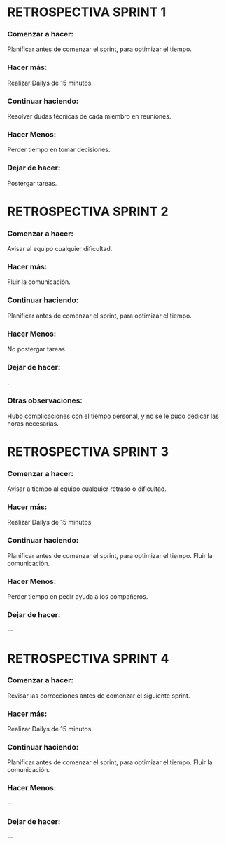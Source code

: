 # RETROSPECTIVA SPRINT 1
### Comenzar a hacer: 
Planificar antes de comenzar el sprint, para optimizar el tiempo.

### Hacer más:
Realizar Dailys de 15 minutos.

### Continuar haciendo:
Resolver dudas técnicas de cada miembro en reuniones.

### Hacer Menos:
Perder tiempo en tomar decisiones.

### Dejar de hacer:
Postergar tareas.

# RETROSPECTIVA SPRINT 2
### Comenzar a hacer: 
Avisar al equipo cualquier dificultad.

### Hacer más:
Fluir la comunicación.

### Continuar haciendo:
Planificar antes de comenzar el sprint, para optimizar el tiempo.

### Hacer Menos:
No postergar tareas.

### Dejar de hacer:
.

### Otras observaciones:
Hubo complicaciones con el tiempo personal, y no se le pudo dedicar las horas necesarias.

# RETROSPECTIVA SPRINT 3
### Comenzar a hacer: 
Avisar a tiempo al equipo cualquier retraso o dificultad.

### Hacer más:
Realizar Dailys de 15 minutos.

### Continuar haciendo:
Planificar antes de comenzar el sprint, para optimizar el tiempo. Fluir la comunicación.

### Hacer Menos:
Perder tiempo en pedir ayuda a los compañeros.

### Dejar de hacer:
--

# RETROSPECTIVA SPRINT 4
### Comenzar a hacer: 
Revisar las correcciones antes de comenzar el siguiente sprint.

### Hacer más:
Realizar Dailys de 15 minutos.

### Continuar haciendo:
Planificar antes de comenzar el sprint, para optimizar el tiempo. Fluir la comunicación.

### Hacer Menos:
--

### Dejar de hacer:
--



